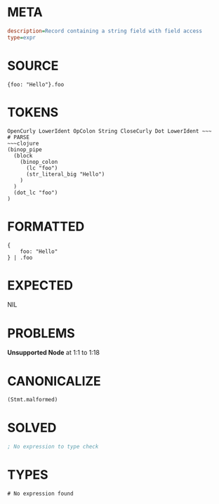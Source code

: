 # META
~~~ini
description=Record containing a string field with field access
type=expr
~~~
# SOURCE
~~~roc
{foo: "Hello"}.foo
~~~
# TOKENS
~~~text
OpenCurly LowerIdent OpColon String CloseCurly Dot LowerIdent ~~~
# PARSE
~~~clojure
(binop_pipe
  (block
    (binop_colon
      (lc "foo")
      (str_literal_big "Hello")
    )
  )
  (dot_lc "foo")
)
~~~
# FORMATTED
~~~roc
{
	foo: "Hello"
} | .foo
~~~
# EXPECTED
NIL
# PROBLEMS
**Unsupported Node**
at 1:1 to 1:18

# CANONICALIZE
~~~clojure
(Stmt.malformed)
~~~
# SOLVED
~~~clojure
; No expression to type check
~~~
# TYPES
~~~roc
# No expression found
~~~
